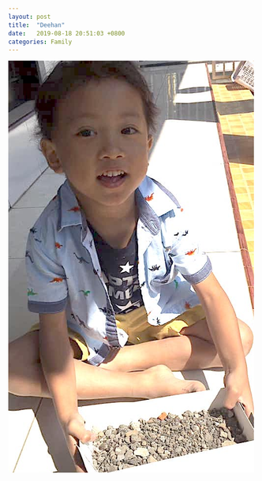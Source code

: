 ```yaml
---
layout: post
title:  "Deehan"
date:   2019-08-18 20:51:03 +0800
categories: Family
---
```


<img src="/images/deehan.png" alt="deehan">
